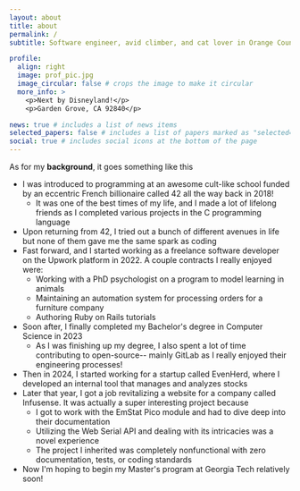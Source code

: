 ```yaml
---
layout: about
title: about
permalink: /
subtitle: Software engineer, avid climber, and cat lover in Orange County

profile:
  align: right
  image: prof_pic.jpg
  image_circular: false # crops the image to make it circular
  more_info: >
    <p>Next by Disneyland!</p>
    <p>Garden Grove, CA 92840</p>

news: true # includes a list of news items
selected_papers: false # includes a list of papers marked as "selected={true}"
social: true # includes social icons at the bottom of the page
---
```


As for my **background**, it goes something like this

- I was introduced to programming at an awesome cult-like school funded by an eccentric French billionaire called 42 all the way back in 2018!
  - It was one of the best times of my life, and I made a lot of lifelong friends as I completed various projects in the C programming language
- Upon returning from 42, I tried out a bunch of different avenues in life but none of them gave me the same spark as coding
- Fast forward, and I started working as a freelance software developer on the Upwork platform in 2022. A couple contracts I really enjoyed were:
  - Working with a PhD psychologist on a program to model learning in animals
  - Maintaining an automation system for processing orders for a furniture company
  - Authoring Ruby on Rails tutorials
- Soon after, I finally completed my Bachelor's degree in Computer Science in 2023
  - As I was finishing up my degree, I also spent a lot of time contributing to open-source-- mainly GitLab as I really enjoyed their engineering processes!
- Then in 2024, I started working for a startup called EvenHerd, where I developed an internal tool that manages and analyzes stocks
- Later that year, I got a job revitalizing a website for a company called Infusense. It was actually a super interesting project because
  - I got to work with the EmStat Pico module and had to dive deep into their documentation
  - Utilizing the Web Serial API and dealing with its intricacies was a novel experience
  - The project I inherited was completely nonfunctional with zero documentation, tests, or coding standards
- Now I'm hoping to begin my Master's program at Georgia Tech relatively soon!
